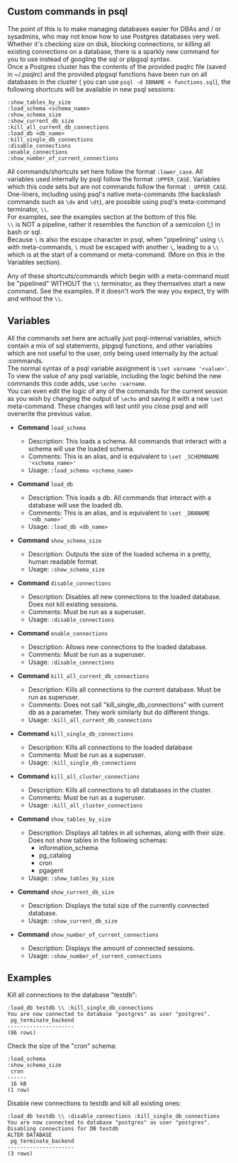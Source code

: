 Custom commands in psql
----
The point of this is to make managing databases easier for DBAs and / or sysadmins, who may not know how to use Postgres databases very well.   
Whether it's checking size on disk, blocking connections, or killing all existing connections on a database, there is a sparkly new command for you to use instead of googling the sql or plpgsql syntax.   
Once a Postgres cluster has the contents of the provided psqlrc file (saved in ~/.psqlrc) and the provided plpgsql functions  have been run on all databases in the cluster ( you can use `psql -d DBNAME < functions.sql`), the following shortcuts will be available in new psql sessions:   
```
:show_tables_by_size
:load_schema <schema_name>
:show_schema_size
:show_current_db_size
:kill_all_current_db_connections
:load_db <db_name>
:kill_single_db_connections
:disable_connections
:enable_connections
:show_number_of_current_connections
```   
All commands/shortcuts set here follow the format `:lower_case`. All variables used internally by psql follow the format `:UPPER_CASE`. Variables which this code sets but are not commands follow the format `:_UPPER_CASE`.   
One-liners, including using psql's native meta-commands (the backslash commands such as `\dx` and `\dt`), are possible using psql's meta-command terminator, `\\`.   
For examples, see the examples section at the bottom of this file.   
`\\` is NOT a pipeline, rather it resembles the function of a semicolon (;) in bash or sql.   
Because `\` is also the escape character in psql, when "pipelining" using `\\` with meta-commands, `\` must be escaped with another `\`, leading to a `\\` which is at the start of a command or meta-command. (More on this in the Variables section).   
   
Any of these shortcuts/commands which begin with a meta-command must be "pipelined" WITHOUT the `\\` terminator, as they themselves start a new command. See the examples. If it doesn't work the way you expect, try with and without the `\\`.   

Variables
----
All the commands set here are actually just psql-internal variables, which contain a mix of sql statements, plpgsql functions, and other variables which are not useful to the user, only being used internally by the actual :commands.   
The normal syntax of a psql variable assignment is `\set varname '<value>'`.   
To view the value of any psql variable, including the logic behind the new commands this code adds, use `\echo :varname`.   
You can even edit the logic of any of the commands for the current session as you wish by changing the output of `\echo` and saving it with a new  `\set` meta-command. These changes will last until you close psql and will overwrite the previous value.   


- **Command** `load_schema`
  - Description: This loads a schema. All commands that interact with a schema will use the loaded schema.
  - Comments: This is an alias, and is equivalent to `\set _SCHEMANAME '<schema_name>'`
  - Usage: `:load_schema <schema_name>`   

- **Command** `load_db`
  - Description: This loads a db. All commands that interact with a database will use the loaded db.
  - Comments: This is an alias, and is equivalent to `\set _DBANAME '<db_name>'`
  - Usage: `:load_db <db_name>` 

- **Command** `show_schema_size`
  - Description: Outputs the size of the loaded schema in a pretty, human readable format.
  - Usage: `:show_schema_size`   

- **Command** `disable_connections`
  - Description: Disables all new connections to the loaded database. Does not kill existing sessions.
  - Comments: Must be run as a superuser.
  - Usage: `:disable_connections`   

- **Command** `enable_connections`
  - Description: Allows new connections to the loaded database.
  - Comments: Must be run as a superuser.
  - Usage: `:disable_connections`   

- **Command** `kill_all_current_db_connections`
  - Description: Kills all connections to the current database. Must be run as superuser.
  - Comments: Does not call "kill_single_db_connections" with current db as a parameter. They work similarly but do different things. 
  - Usage: `:kill_all_current_db_connections`   

- **Command** `kill_single_db_connections`
  - Description: Kills all connections to the loaded database
  - Comments: Must be run as a superuser.
  - Usage: `:kill_single_db_connections`   

- **Command** `kill_all_cluster_connections`
  - Description: Kills all connections to all databases in the cluster.
  - Comments: Must be run as a superuser.
  - Usage: `:kill_all_cluster_connections`   

- **Command** `show_tables_by_size`
  - Description: Displays all tables in all schemas, along with their size. Does not show tables in the following schemas:
    - information_schema
    - pg_catalog
    - cron
    - pgagent
  - Usage: `:show_tables_by_size`  
  
- **Command** `show_current_db_size`
  - Description: Displays the total size of the currently connected database.
  - Usage: `:show_current_db_size`  
  
- **Command** `show_number_of_current_connections`
  - Description: Displays the amount of connected sessions.
  - Usage: `:show_number_of_current_connections`    
  
  
Examples
----
Kill all connections to the database "testdb":
```
:load_db testdb \\ :kill_single_db_connections
You are now connected to database "postgres" as user "postgres".
 pg_terminate_backend
---------------------
(86 rows)
```

Check the size of the "cron" schema:
```
:load_schema
:show_schema_size
 cron
------
 16 kB
(1 row)
```

Disable new connections to testdb and kill all existing ones:
```
:load_db testdb \\ :disable_connections :kill_single_db_connections
You are now connected to database "postgres" as user "postgres".
Disabling connections for DB testdb
ALTER DATABASE
 pg_terminate_backend
---------------------
(3 rows)
```
